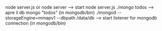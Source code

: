 node server.js or node server --> start node server.js
./mongo todos --> apre il db mongo "todos" (in mongodb/bin)
./mongod --storageEngine=mmapv1 --dbpath /data/db  --> start listener for mongodb connection (in mongodb/bin)

